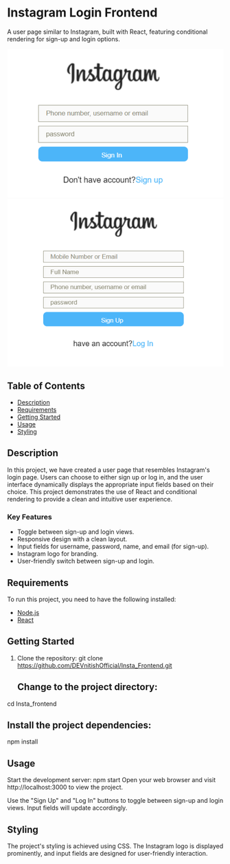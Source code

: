 # Instagram Login Frontend

A user page similar to Instagram, built with React, featuring conditional rendering for sign-up and login options.

![Project Screenshot](./projImg/signIn.png)
![Project Screenshot](./projImg/signUp.png)

## Table of Contents
- [Description](#description)
- [Requirements](#requirements)
- [Getting Started](#getting-started)
- [Usage](#usage)
- [Styling](#styling)

## Description

In this project, we have created a user page that resembles Instagram's login page. Users can choose to either sign up or log in, and the user interface dynamically displays the appropriate input fields based on their choice. This project demonstrates the use of React and conditional rendering to provide a clean and intuitive user experience.

### Key Features
- Toggle between sign-up and login views.
- Responsive design with a clean layout.
- Input fields for username, password, name, and email (for sign-up).
- Instagram logo for branding.
- User-friendly switch between sign-up and login.

## Requirements

To run this project, you need to have the following installed:

- [Node.js](https://nodejs.org/)
- [React](https://reactjs.org/)

## Getting Started

1. Clone the repository:
   git clone https://github.com/DEVnitishOfficial/Insta_Frontend.git

   ## Change to the project directory:
cd Insta_frontend

## Install the project dependencies:
npm install

 ## Usage
Start the development server:
npm start
Open your web browser and visit http://localhost:3000 to view the project.

Use the "Sign Up" and "Log In" buttons to toggle between sign-up and login views. Input fields will update accordingly.

## Styling
The project's styling is achieved using CSS. The Instagram logo is displayed prominently, and input fields are designed for user-friendly interaction.
